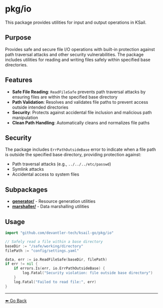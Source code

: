 # pkg/io

This package provides utilities for input and output operations in KSail.

## Purpose

Provides safe and secure file I/O operations with built-in protection against path traversal attacks and other security vulnerabilities. The package includes utilities for reading and writing files safely within specified base directories.

## Features

- **Safe File Reading**: `ReadFileSafe` prevents path traversal attacks by ensuring files are within the specified base directory
- **Path Validation**: Resolves and validates file paths to prevent access outside intended directories
- **Security**: Protects against accidental file inclusion and malicious path manipulation
- **Clean Path Handling**: Automatically cleans and normalizes file paths

## Security

The package includes `ErrPathOutsideBase` error to indicate when a file path is outside the specified base directory, providing protection against:
- Path traversal attacks (e.g., `../../../etc/passwd`)
- Symlink attacks
- Accidental access to system files

## Subpackages

- **[generator/](./generator/README.md)** - Resource generation utilities
- **[marshaller/](./marshaller/README.md)** - Data marshalling utilities

## Usage

```go
import "github.com/devantler-tech/ksail-go/pkg/io"

// Safely read a file within a base directory
baseDir := "/safe/working/directory"
filePath := "config/settings.yaml"

data, err := io.ReadFileSafe(baseDir, filePath)
if err != nil {
    if errors.Is(err, io.ErrPathOutsideBase) {
        log.Fatal("Security violation: file outside base directory")
    }
    log.Fatal("Failed to read file:", err)
}
```

---

[⬅️ Go Back](../README.md)